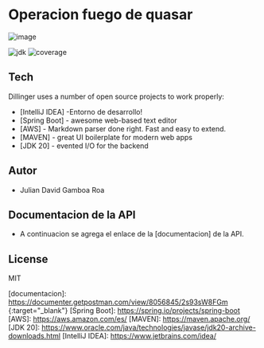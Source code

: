 # Operacion fuego de quasar
![image](https://github.com/JulianDavidGamboa/operacion_fuego_quasar/assets/47681333/2b738608-a929-4fd6-a04c-dad0f904dae4)

![jdk](https://img.shields.io/badge/java-JDK_20-blue) ![coverage](https://img.shields.io/scrutinizer/coverage/g/JulianDavidGamboaRoa/operacion_fuego_quasar/main)

## Tech

Dillinger uses a number of open source projects to work properly:

- [IntelliJ IDEA] -Entorno de desarrollo!
- [Spring Boot] - awesome web-based text editor
- [AWS] - Markdown parser done right. Fast and easy to extend.
- [MAVEN] - great UI boilerplate for modern web apps
- [JDK 20] - evented I/O for the backend

## Autor

- Julian David Gamboa Roa


## Documentacion de la API

- A continuacion se agrega el enlace de la [documentacion] de la API.

## License

MIT

   [documentacion]: <https://documenter.getpostman.com/view/8056845/2s93sW8FGm> {:target="_blank"}
   [Spring Boot]: <https://spring.io/projects/spring-boot>
   [AWS]: <https://aws.amazon.com/es/>
   [MAVEN]: <https://maven.apache.org/>
   [JDK 20]: <https://www.oracle.com/java/technologies/javase/jdk20-archive-downloads.html>
   [IntelliJ IDEA]: <https://www.jetbrains.com/idea/>

